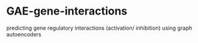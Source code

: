 # GAE-gene-interactions
predicting gene regulatory interactions (activation/ inhibition) using graph autoencoders
